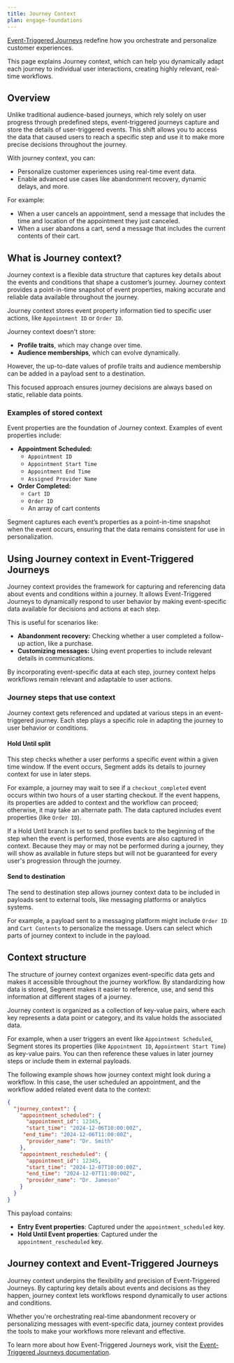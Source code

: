 ```yaml
---
title: Journey Context
plan: engage-foundations
---
```


[Event-Triggered Journeys](/docs/engage/journeys/event-triggered-journeys/) redefine how you orchestrate and personalize customer experiences.

This page explains Journey context, which can help you dynamically adapt each journey to individual user interactions, creating highly relevant, real-time workflows.

## Overview

Unlike traditional audience-based journeys, which rely solely on user progress through predefined steps, event-triggered journeys capture and store the details of user-triggered events. This shift allows you to access the data that caused users to reach a specific step and use it to make more precise decisions throughout the journey. 

With journey context, you can:

<!-- Split journeys based on event attributes or outcomes.-->
- Personalize customer experiences using real-time event data.
- Enable advanced use cases like abandonment recovery, dynamic delays, and more.

For example:

- When a user cancels an appointment, send a message that includes the time and location of the appointment they just canceled.
- When a user abandons a cart, send a message that includes the current contents of their cart.

## What is Journey context?

Journey context is a flexible data structure that captures key details about the events and conditions that shape a customer’s journey. Journey context provides a point-in-time snapshot of event properties, making accurate and reliable data available throughout the journey.

Journey context stores event property information tied to specific user actions, like `Appointment ID` or `Order ID`.

Journey context doesn't store:
- **Profile traits**, which may change over time.
- **Audience memberships**, which can evolve dynamically.

However, the up-to-date values of profile traits and audience membership can be added in a payload sent to a destination.

This focused approach ensures journey decisions are always based on static, reliable data points.

### Examples of stored context

Event properties are the foundation of Journey context. Examples of event properties include:

- **Appointment Scheduled:**
  - `Appointment ID`
  - `Appointment Start Time`
  - `Appointment End Time`
  - `Assigned Provider Name`
- **Order Completed:**
  - `Cart ID`
  - `Order ID`
  - An array of cart contents

Segment captures each event’s properties as a point-in-time snapshot when the event occurs, ensuring that the data remains consistent for use in personalization. 

<!-- branching, and other advanced workflow steps. -->

## Using Journey context in Event-Triggered Journeys

Journey context provides the framework for capturing and referencing data about events and conditions within a journey. It allows Event-Triggered Journeys to dynamically respond to user behavior by making event-specific data available for decisions and actions at each step.

This is useful for scenarios like:

- **Abandonment recovery:** Checking whether a user completed a follow-up action, like a purchase.
- **Customizing messages:** Using event properties to include relevant details in communications.
<!-- - **Scheduling workflows:** Triggering actions based on contextual data, like the time of a scheduled appointment. -->

By incorporating event-specific data at each step, journey context helps workflows remain relevant and adaptable to user actions.

### Journey steps that use context

Journey context gets referenced and updated at various steps in an event-triggered journey. Each step plays a specific role in adapting the journey to user behavior or conditions.

#### Hold Until split

This step checks whether a user performs a specific event within a given time window. If the event occurs, Segment adds its details to journey context for use in later steps.

For example, a journey may wait to see if a `checkout_completed` event occurs within two hours of a user starting checkout. If the event happens, its properties are added to context and the workflow can proceed; otherwise, it may take an alternate path. The data captured includes event properties (like `Order ID`).

<!-- // and the results of the split evaluation. -->

If a Hold Until branch is set to send profiles back to the beginning of the step when the event is performed, those events are also captured in context. Because they may or may not be performed during a journey, they will show as available in future steps but will not be guaranteed for every user's progression through the journey.

<!-- // #### Context split

// This step evaluates conditions using data already stored in journey context. Based on the conditions, users are routed to different branches of the journey.

// For example, a user who triggers an event with a property like `order_value > 100` might be routed to one branch, while other users follow a different path. The split uses attributes from journey context, like event properties or prior split outcomes, to determine the appropriate branch.

// #### Profile data split

// This step evaluates user traits or audience memberships to determine branching. While Segment doesn't store profile data in journey context, it complements the static data available in the journey.

// For example, users in a premium audience can be directed to a tailored experience, while others follow the standard flow. Segment stores the results of this split in journey context for reference in later steps.

// #### Contextual delay

// A contextual delay introduces a wait period based on time-related data in journey context. This keeps workflows aligned with real-world events.

// For example, a journey can wait until one hour before an `Appointment Start Time` to send a reminder email. The delay reads from journey context but doesn't add any new data to it.

// #### Function steps

// Function steps process data from journey context through custom logic. The output of the function gets written back to context for use in later steps.

// For example, a function might calculate a discount percentage based on an event property, then store that value in journey context for later use. The output gets scoped to a dedicated object (`function_output`) to keep the context structured and reliable. -->

#### Send to destination

The send to destination step allows journey context data to be included in payloads sent to external tools, like messaging platforms or analytics systems.

For example, a payload sent to a messaging platform might include `Order ID` and `Cart Contents` to personalize the message. Users can select which parts of journey context to include in the payload.

## Context structure

The structure of journey context organizes event-specific data gets and makes it accessible throughout the journey workflow. By standardizing how data is stored, Segment makes it easier to reference, use, and send this information at different stages of a journey.

Journey context is organized as a collection of key-value pairs, where each key represents a data point or category, and its value holds the associated data.

<!-- This structure supports various types of information, like event properties, split outcomes, and function outputs. -->

For example, when a user triggers an event like `Appointment Scheduled`, Segment stores its properties (like `Appointment ID`, `Appointment Start Time`) as key-value pairs. You can then reference these values in later journey steps or include them in external payloads.

The following example shows how journey context might look during a workflow. In this case, the user scheduled an appointment, and the workflow added related event data to the context:

```json
{
  "journey_context": {
    "appointment_scheduled": {
      "appointment_id": 12345,
      "start_time": "2024-12-06T10:00:00Z",
     "end_time": "2024-12-06T11:00:00Z",
      "provider_name": "Dr. Smith"
    },
    "appointment_rescheduled": {
      "appointment_id": 12345,
      "start_time": "2024-12-07T10:00:00Z",
      "end_time": "2024-12-07T11:00:00Z",
      "provider_name": "Dr. Jameson"
    }
  }
}
```

This payload contains:

- **Entry Event properties**: Captured under the `appointment_scheduled` key.
- **Hold Until Event properties**: Captured under the `appointment_rescheduled` key. 

## Journey context and Event-Triggered Journeys

Journey context underpins the flexibility and precision of Event-Triggered Journeys. By capturing key details about events and decisions as they happen, journey context lets workflows respond dynamically to user actions and conditions. 

Whether you're orchestrating real-time abandonment recovery or personalizing messages with event-specific data, journey context provides the tools to make your workflows more relevant and effective. 

To learn more about how Event-Triggered Journeys work, visit the [Event-Triggered Journeys documentation](/docs/engage/journeys/event-triggered-journeys/).

<!-- PW, 10 December 2024; on PM request, commented out certain sections with functionalities not yet available during public beta. -->